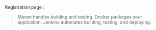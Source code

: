 Registration page :
> Maven handles building and testing.
> Docker packages your application.
> Jenkins automates building, testing, and deploying.


